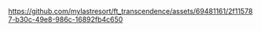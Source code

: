 https://github.com/mylastresort/ft_transcendence/assets/69481161/2f115787-b30c-49e8-986c-16892fb4c650
